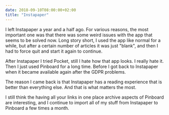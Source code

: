 ```yaml
---
date: 2018-09-10T08:00:00+02:00
title: "Instapaper" 
---
```

I left Instapaper a year and a half ago. For various reasons, the most important one was that there was some weird issues with the app that seems to be solved now. Long story short, I used the app like normal for a while, but after a certain number of articles it was just "blank", and then I had to force quit and start it again to continue. 

After Instapaper I tried Pocket, still I hate how that app looks. I really hate it. Then I just used Pinboard for a long time. Before I got back to Instapaper when it became available again after the GDPR problems. 

The reason I came back is that Instapaper has a reading experience that is better than everything else. And that is what matters the most. 

I still think the having all your links in one place archive aspects of Pinboard are interesting, and I continue to import all of my stuff from Instapaper to Pinboard a few times a month. 
